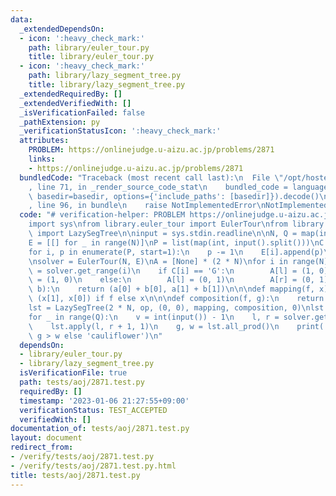```yaml
---
data:
  _extendedDependsOn:
  - icon: ':heavy_check_mark:'
    path: library/euler_tour.py
    title: library/euler_tour.py
  - icon: ':heavy_check_mark:'
    path: library/lazy_segment_tree.py
    title: library/lazy_segment_tree.py
  _extendedRequiredBy: []
  _extendedVerifiedWith: []
  _isVerificationFailed: false
  _pathExtension: py
  _verificationStatusIcon: ':heavy_check_mark:'
  attributes:
    PROBLEM: https://onlinejudge.u-aizu.ac.jp/problems/2871
    links:
    - https://onlinejudge.u-aizu.ac.jp/problems/2871
  bundledCode: "Traceback (most recent call last):\n  File \"/opt/hostedtoolcache/PyPy/3.7.13/x64/site-packages/onlinejudge_verify/documentation/build.py\"\
    , line 71, in _render_source_code_stat\n    bundled_code = language.bundle(stat.path,\
    \ basedir=basedir, options={'include_paths': [basedir]}).decode()\n  File \"/opt/hostedtoolcache/PyPy/3.7.13/x64/site-packages/onlinejudge_verify/languages/python.py\"\
    , line 96, in bundle\n    raise NotImplementedError\nNotImplementedError\n"
  code: "# verification-helper: PROBLEM https://onlinejudge.u-aizu.ac.jp/problems/2871\n\
    import sys\nfrom library.euler_tour import EulerTour\nfrom library.lazy_segment_tree\
    \ import LazySegTree\n\ninput = sys.stdin.readline\n\nN, Q = map(int, input().split())\n\
    E = [[] for _ in range(N)]\nP = list(map(int, input().split()))\nC = input().split()\n\
    for i, p in enumerate(P, start=1):\n    p -= 1\n    E[i].append(p)\n    E[p].append(i)\n\
    \nsolver = EulerTour(N, E)\nA = [None] * (2 * N)\nfor i in range(N):\n    l, r\
    \ = solver.get_range(i)\n    if C[i] == 'G':\n        A[l] = (1, 0)\n        A[r]\
    \ = (1, 0)\n    else:\n        A[l] = (0, 1)\n        A[r] = (0, 1)\n\n\ndef op(a,\
    \ b):\n    return (a[0] + b[0], a[1] + b[1])\n\n\ndef mapping(f, x):\n    return\
    \ (x[1], x[0]) if f else x\n\n\ndef composition(f, g):\n    return f ^ g\n\n\n\
    lst = LazySegTree(2 * N, op, (0, 0), mapping, composition, 0)\nlst.build(A)\n\
    for _ in range(Q):\n    v = int(input()) - 1\n    l, r = solver.get_range(v)\n\
    \    lst.apply(l, r + 1, 1)\n    g, w = lst.all_prod()\n    print('broccoli' if\
    \ g > w else 'cauliflower')\n"
  dependsOn:
  - library/euler_tour.py
  - library/lazy_segment_tree.py
  isVerificationFile: true
  path: tests/aoj/2871.test.py
  requiredBy: []
  timestamp: '2023-01-06 21:27:55+09:00'
  verificationStatus: TEST_ACCEPTED
  verifiedWith: []
documentation_of: tests/aoj/2871.test.py
layout: document
redirect_from:
- /verify/tests/aoj/2871.test.py
- /verify/tests/aoj/2871.test.py.html
title: tests/aoj/2871.test.py
---
```

